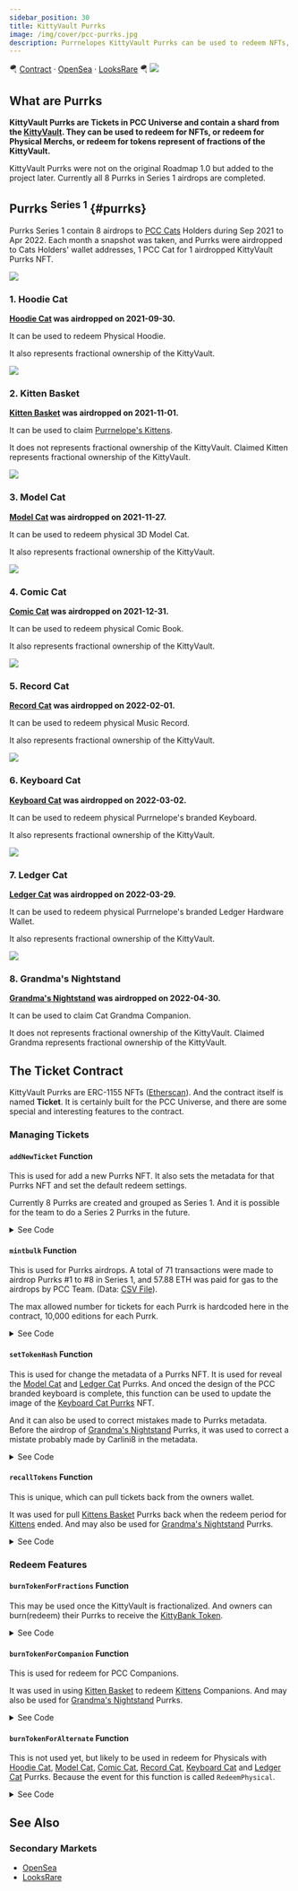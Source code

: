 ```yaml
---
sidebar_position: 30
title: KittyVault Purrks
image: /img/cover/pcc-purrks.jpg
description: Purrnelopes KittyVault Purrks can be used to redeem NFTs, KittyVault Fractions or Physical Merchs. These airdrops all go to holder's main Purrnelopes Country Club Cat. Each of the 8 airdrops represents fractional ownership of the KittyVault.
---
```


🪂
[Contract](https://etherscan.io/address/0xda7d42b6167f1497346d7b2336a6d7a603026db1) ·
[OpenSea](https://opensea.io/collection/purrnelopes-kittybank-purrks) ·
[LooksRare](https://looksrare.org/collections/0xda7d42b6167f1497346d7b2336a6d7a603026db1)
🪂
![](./assets/pcc-purrks.jpg)

## What are Purrks

**KittyVault Purrks are Tickets in PCC Universe and contain a shard from the [KittyVault](../../kittyvault/index.md). They can be used to redeem for NFTs, or redeem for Physical Merchs, or redeem for tokens represent of fractions of the KittyVault.** 

KittyVault Purrks were not on the original Roadmap 1.0 but added to the project later. Currently all 8 Purrks in Series 1 airdrops are completed.

## Purrks <sup>Series 1</sup> {#purrks}

Purrks Series 1 contain 8 airdrops to [PCC Cats](../cats/index.md) Holders during Sep 2021 to Apr 2022. Each month a snapshot was taken, and Purrks were airdropped to Cats Holders' wallet addresses, 1 PCC Cat for 1 airdropped KittyVault Purrks NFT.

<span className="wikiPostListImgR">

[![](./assets/QmNU1P1fSAWE84eRkgiHtNSPJBJg64PqhAA7NYeBYCSbhf_resize.gif)](./1-hoodie-cat.md)

</span>

### 1. Hoodie Cat

**[Hoodie Cat](1-hoodie-cat.md) was airdropped on 2021-09-30.**

It can be used to redeem Physical Hoodie.

It also represents fractional ownership of the KittyVault.

<span className="wikiPostListImgR">

[![](./assets/QmNpB5VxGMu2Ftx8CbyJo7cepgwtmVsj8Tnk4ZQpdHzSzD_resize.jpg)](./2-kitten-basket.md)

</span>

### 2. Kitten Basket

**[Kitten Basket](2-kitten-basket.md) was airdropped on 2021-11-01.**

It can be used to claim [Purrnelope's Kittens](../kittens/index.md).

It does not represents fractional ownership of the KittyVault. Claimed Kitten represents fractional ownership of the KittyVault.

<span className="wikiPostListImgR">

[![](./assets/QmR9DLN7swfwVA7a5hzEvWyfWyZq1fee9fnU72NmjsmdJL_resize.jpg)](./3-model-cat.md)

</span>

### 3. Model Cat

**[Model Cat](3-model-cat.md) was airdropped on 2021-11-27.**

It can be used to redeem physical 3D Model Cat.

It also represents fractional ownership of the KittyVault.

<span className="wikiPostListImgR">

[![](./assets/QmSqJ91ySdpN8Ev8yvdrAVNqZY1isKziDNvaMtbmY3hdVz_resize.gif)](./4-comic-cat.md)

</span>

### 4. Comic Cat

**[Comic Cat](4-comic-cat.md) was airdropped on 2021-12-31.**

It can be used to redeem physical Comic Book.

It also represents fractional ownership of the KittyVault.

<span className="wikiPostListImgR">

[![](./assets/QmdgFRavoNnthEeQMFUD8E4hamQjj24BRWuQpMhN8P5prp_resize.jpg)](./5-record-cat.md)

</span>

### 5. Record Cat

**[Record Cat](5-record-cat.md) was airdropped on 2022-02-01.**

It can be used to redeem physical Music Record.

It also represents fractional ownership of the KittyVault.

<span className="wikiPostListImgR">

[![](./assets/QmdHzyzDbF5zJ4zVTqqyPAT6w9Rgs8KdCU8r3BhqsKJbwu_resize.gif)](./6-keyboard-cat.md)

</span>

### 6. Keyboard Cat

**[Keyboard Cat](6-keyboard-cat.md) was airdropped on 2022-03-02.**

It can be used to redeem physical Purrnelope's branded Keyboard.

It also represents fractional ownership of the KittyVault.

<span className="wikiPostListImgR">

[![](./assets/QmckRR7fhjQ1US7eoU1tm6qcE1BWyDxs3wa2RzaV7aYJh8_resize.jpg)](./7-ledger-cat.md)

</span>

### 7. Ledger Cat

**[Ledger Cat](7-ledger-cat.md) was airdropped on 2022-03-29.**

It can be used to redeem physical Purrnelope's branded Ledger Hardware Wallet.

It also represents fractional ownership of the KittyVault.

<span className="wikiPostListImgR">

[![](./assets/QmS5EWmcth9bkCBRsKfxc47c9KjgERJh9De7yt7BRyDxZ6_resize.gif)](./8-grandma-s-nightstand.md)

</span>

### 8. Grandma's Nightstand

**[Grandma's Nightstand](8-grandma-s-nightstand.md) was airdropped on 2022-04-30.**

It can be used to claim Cat Grandma Companion.

It does not represents fractional ownership of the KittyVault. Claimed Grandma represents fractional ownership of the KittyVault.

## The Ticket Contract

KittyVault Purrks are ERC-1155 NFTs ([Etherscan](https://etherscan.io/address/0xda7d42b6167f1497346d7b2336a6d7a603026db1)). And the contract itself is named **Ticket**. It is certainly built for the PCC Universe, and there are some special and interesting features to the contract.

### Managing Tickets

#### `addNewTicket` Function

This is used for add a new Purrks NFT. It also sets the metadata for that Purrks NFT and set the default redeem settings.

Currently 8 Purrks are created and grouped as Series 1. And it is possible for the team to do a Series 2 Purrks in the future.

<details><summary>See Code</summary>

```js
function addNewTicket(string memory hash) public onlyOwner {
    _tokenCounter.increment();
    uint256 tokenId = _tokenCounter.current();
    uriTokenHash[tokenId] = hash;
    
    FractionRedeemAllowed[tokenId] = false;
    AlternateRedeemAllowed[tokenId] = false;
    ERC721RedeemAllowed[tokenId] = false;
    
    FractionsPerTicket[tokenId] = 0;
    TicketsPerAlternate[tokenId] = 0;
    TicketsPerERC721[tokenId] = 0;
}
```

</details>

#### `mintbulk` Function

This is used for Purrks airdrops. A total of 71 transactions were made to airdrop Purrks #1 to #8 in Series 1, and 57.88 ETH was paid for gas to the airdrops by PCC Team. (Data: [CSV File](./assets/kvpurrks-1-8-txns.csv)).

The max allowed number for tickets for each Purrk is hardcoded here in the contract, 10,000 editions for each Purrk.

<details><summary>See Code</summary>

```js
function mintbulk(uint256 tokenId, address[] memory addresses, uint256[] memory quantities) public onlyOwner tokenExists(tokenId) {
    require(addresses.length == quantities.length, "Address and quantities need to be equal length");
    require(TotalRedeemed[tokenId].add(quantities.length) <= 10000, "Not enough tokens remaining");
    bytes memory x;
    for(uint256 i; i < quantities.length; i++){
        _mint(addresses[i], tokenId, quantities[i], x);
        TotalRedeemed[tokenId] = TotalRedeemed[tokenId].add(quantities[i]);
        totalCount = totalCount.add(quantities[i]);
    }
}
```

</details>

#### `setTokenHash` Function

This is used for change the metadata of a Purrks NFT. It is used for reveal the [Model Cat](./3-model-cat.md) and [Ledger Cat](./7-ledger-cat.md) Purrks. And onced the design of the PCC branded keyboard is complete, this function can be used to update the image of the [Keyboard Cat Purrks](./6-keyboard-cat.md) NFT.

And it can also be used to correct mistakes made to Purrks metadata. Before the airdrop of [Grandma's Nightstand](8-grandma-s-nightstand.md) Purrks, it was used to correct a mistate probably made by Carlini8 in the metadata.

<details><summary>See Code</summary>

```js
function setTokenHash(uint256 tokenId, string memory hash) public onlyOwner tokenExists(tokenId){
    uriTokenHash[tokenId] = hash;
}
```

</details>

#### `recallTokens` Function

This is unique, which can pull tickets back from the owners wallet.

It was used for pull [Kittens Basket](./2-kitten-basket.md) Purrks back when the redeem period for [Kittens](../kittens/index.md) ended. And may also be used for [Grandma's Nightstand](8-grandma-s-nightstand.md) Purrks.

<details><summary>See Code</summary>

```js
function recallTokens(uint256 tokenId, address[] memory addresses) public onlyOwner{
    bytes memory x;
    for(uint256 i; i < addresses.length; i++){
        _safeTransferFrom(addresses[i], msg.sender, tokenId, balanceOf(addresses[i], tokenId), x);
    }
}
```

</details>

### Redeem Features

#### `burnTokenForFractions` Function

This may be used once the KittyVault is fractionalized. And owners can burn(redeem) their Purrks to receive the [KittyBank Token](../../kittyvault/index.md#kittybank-token-token).

<details><summary>See Code</summary>

```js
function burnTokenForFractions(uint256 numberOfTickets, uint256 tokenId) public tokenExists(tokenId) nonReentrant  {
    require(FractionRedeemAllowed[tokenId], "Kitty Bank fraction redemption is not currently open for this token");
    require(this.balanceOf(msg.sender, tokenId) >= numberOfTickets && numberOfTickets != 0, "You do not have any of these tokens to redeem");
    
    uint256 fractions = numberOfTickets.mul(FractionsPerTicket[tokenId]);
    require(FractionsContract.balanceOf(address(this)) >= fractions, "Not enough fractions available to redeem");
    
    //burn the tickets
    this.safeTransferFrom(msg.sender, BURN_ADDRESS, tokenId, numberOfTickets, "0x0");
    totalCount = totalCount.sub(numberOfTickets);
    //send tokens
    FractionsContract.transfer(msg.sender, fractions);
    
    emit RedeemFractions(msg.sender, tokenId, numberOfTickets);
}
```

</details>

#### `burnTokenForCompanion` Function

This is used for redeem for PCC Companions.

It was used in using [Kitten Basket](2-kitten-basket.md) to redeem [Kittens](../kittens/index.md) Companions. And may also be used for [Grandma's Nightstand](8-grandma-s-nightstand.md) Purrks.

<details><summary>See Code</summary>

```js
function burnTokenForCompanion(uint256 numberOfTickets, uint256 tokenId) public tokenExists(tokenId) nonReentrant {
    require(ERC721RedeemAllowed[tokenId], "NFT redemption is not currently open for this token");
    require(this.balanceOf(msg.sender, tokenId) >= numberOfTickets && numberOfTickets != 0, "You do not have any of these tokens to redeem");
    require(numberOfTickets.mod(TicketsPerERC721[tokenId]) == 0 && numberOfTickets != 0, "Not enough tickets to redeem");

    CurrentNFTContract.mint(msg.sender, numberOfTickets.div(TicketsPerERC721[tokenId]));

    //burn the tickets
    this.safeTransferFrom(msg.sender, BURN_ADDRESS, tokenId, numberOfTickets, "0x0");
    totalCount = totalCount.sub(numberOfTickets);
    
    emit RedeemNFT(msg.sender, tokenId, numberOfTickets);
}
```

</details>

#### `burnTokenForAlternate` Function

This is not used yet, but likely to be used in redeem for Physicals with [Hoodie Cat](1-hoodie-cat.md), [Model Cat](3-model-cat.md), [Comic Cat](4-comic-cat.md), [Record Cat](5-record-cat.md), [Keyboard Cat](6-keyboard-cat.md) and [Ledger Cat](7-ledger-cat.md) Purrks. Because the event for this function is called `RedeemPhysical`.

<details><summary>See Code</summary>

```js
function burnTokenForAlternate(uint256 numberOfTickets, uint256 tokenId) public tokenExists(tokenId) nonReentrant {
    require(AlternateRedeemAllowed[tokenId], "Alternate redemption is not currently open for this token");
    require(this.balanceOf(msg.sender, tokenId) >= numberOfTickets && numberOfTickets != 0, "You do not have any of these tokens to redeem");
    require(numberOfTickets == TicketsPerAlternate[tokenId] && numberOfTickets != 0, "Not enough tickets to redeem");

    
    //burn the tickets
    this.safeTransferFrom(msg.sender, BURN_ADDRESS, tokenId, numberOfTickets, "0x0");
    totalCount = totalCount.sub(numberOfTickets);
    
    emit RedeemPhysical(msg.sender, tokenId, numberOfTickets);
}
```

</details>

## See Also

### Secondary Markets

- [OpenSea](https://opensea.io/collection/purrnelopes-kittybank-purrks)
- [LooksRare](https://looksrare.org/collections/0xda7d42b6167f1497346d7b2336a6d7a603026db1)
